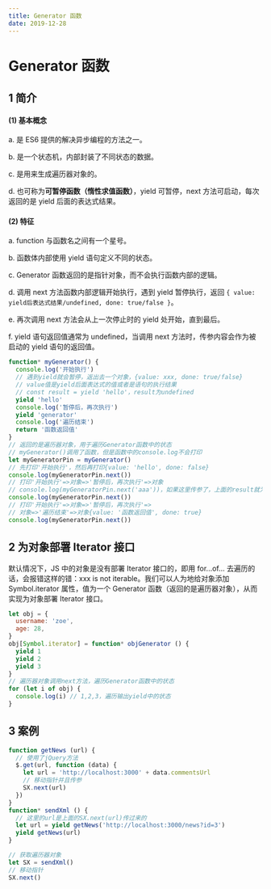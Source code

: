 ```yaml
---
title: Generator 函数
date: 2019-12-28
---
```


# Generator 函数

## 1 简介

#### (1) 基本概念

a. 是 ES6 提供的解决异步编程的方法之一。

b. 是一个状态机，内部封装了不同状态的数据。

c. 是用来生成遍历器对象的。

d. 也可称为**可暂停函数（惰性求值函数）**，yield 可暂停，next 方法可启动，每次返回的是 yield 后面的表达式结果。

#### (2) 特征

a. function 与函数名之间有一个星号。

b. 函数体内部使用 yield 语句定义不同的状态。

c. Generator 函数返回的是指针对象，而不会执行函数内部的逻辑。

d. 调用 next 方法函数内部逻辑开始执行，遇到 yield 暂停执行，返回 `{ value: yield后表达式结果/undefined, done: true/false }`。

e. 再次调用 next 方法会从上一次停止时的 yield 处开始，直到最后。

f. yield 语句返回值通常为 undefined，当调用 next 方法时，传参内容会作为被启动的 yield 语句的返回值。

```js
function* myGenerator() {
  console.log('开始执行')
  // 遇到yield就会暂停，返出去一个对象，{value: xxx, done: true/false}
  // value值是yield后面表达式的值或者是语句的执行结果
  // const result = yield 'hello'，result为undefined
  yield 'hello'
  console.log('暂停后，再次执行')
  yield 'generator'
  console.log('遍历结束')
  return '函数返回值'
}
// 返回的是遍历器对象，用于遍历Generator函数中的状态
// myGenerator()调用了函数，但是函数中的console.log不会打印
let myGeneratorPin = myGenerator()
// 先打印'开始执行'，然后再打印{value: 'hello', done: false}
console.log(myGeneratorPin.next())
// 打印'开始执行'=>对象=>'暂停后，再次执行'=>对象
// console.log(myGeneratorPin.next('aaa'))，如果这里传参了，上面的result就为'aaa'
console.log(myGeneratorPin.next())
// 打印'开始执行'=>对象=>'暂停后，再次执行'=>
// 对象=>'遍历结束'=>对象{value: '函数返回值', done: true}
console.log(myGeneratorPin.next())
```

## 2 为对象部署 Iterator 接口

默认情况下，JS 中的对象是没有部署 Iterator 接口的，即用 for...of... 去遍历的话，会报错这样的错：xxx is not iterable。我们可以人为地给对象添加 Symbol.iterator 属性，值为一个 Generator 函数（返回的是遍历器对象），从而实现为对象部署 Iterator 接口。

```javascript
let obj = {
  username: 'zoe',
  age: 28,
}
obj[Symbol.iterator] = function* objGenerator () {
  yield 1
  yield 2
  yield 3
}
// 遍历器对象调用next方法，遍历Generator函数中的状态
for (let i of obj) {
  console.log(i) // 1,2,3，遍历输出yield中的状态
}
```

## 3 案例

```javascript
function getNews (url) {
  // 使用了jQuery方法
  $.get(url, function (data) {
    let url = 'http://localhost:3000' + data.commentsUrl
    // 移动指针并且传参
    SX.next(url)
  })
}
function* sendXml () {
  // 这里的url是上面的SX.next(url)传过来的
  let url = yield getNews('http://localhost:3000/news?id=3')
  yield getNews(url)
}

// 获取遍历器对象
let SX = sendXml()
// 移动指针
SX.next()
```
